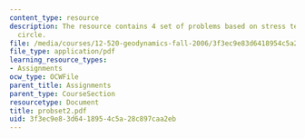 ```yaml
---
content_type: resource
description: The resource contains 4 set of problems based on stress tensor, and Mohr's
  circle.
file: /media/courses/12-520-geodynamics-fall-2006/3f3ec9e83d6418954c5a28c897caa2eb_probset2.pdf
file_type: application/pdf
learning_resource_types:
- Assignments
ocw_type: OCWFile
parent_title: Assignments
parent_type: CourseSection
resourcetype: Document
title: probset2.pdf
uid: 3f3ec9e8-3d64-1895-4c5a-28c897caa2eb
---
```

